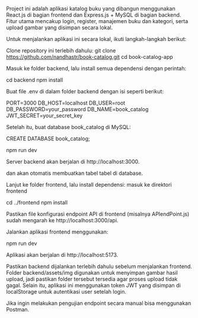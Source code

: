 Project ini adalah aplikasi katalog buku yang dibangun menggunakan React.js di bagian frontend dan Express.js + MySQL di bagian backend. Fitur utama mencakup login, register, manajemen buku dan kategori, serta upload gambar yang disimpan secara lokal.

Untuk menjalankan aplikasi ini secara lokal, ikuti langkah-langkah berikut:

Clone repository ini terlebih dahulu:
git clone https://github.com/nandhastr/book-catalog.git
cd book-catalog-app

Masuk ke folder backend, lalu install semua dependensi dengan perintah:

cd backend
npm install

Buat file .env di dalam folder backend dengan isi seperti berikut:

PORT=3000
DB_HOST=localhost
DB_USER=root
DB_PASSWORD=your_password
DB_NAME=book_catalog
JWT_SECRET=your_secret_key

Setelah itu, buat database book_catalog di MySQL:

CREATE DATABASE book_catalog;

npm run dev

Server backend akan berjalan di http://localhost:3000.

dan akan otomatis membuatkan tabel tabel di database.

Lanjut ke folder frontend, lalu install dependensi:
masuk ke direktori frontend

cd ../frontend
npm install

Pastikan file konfigurasi endpoint API di frontend (misalnya APIendPoint.js) sudah mengarah ke http://localhost:3000/api.

Jalankan aplikasi frontend menggunakan:

npm run dev

Aplikasi akan berjalan di http://localhost:5173.

Pastikan backend dijalankan terlebih dahulu sebelum menjalankan frontend. Folder backend/assets/img digunakan untuk menyimpan gambar hasil upload, jadi pastikan folder tersebut tersedia agar proses upload tidak gagal. Selain itu, aplikasi ini menggunakan token JWT yang disimpan di localStorage untuk autentikasi user setelah login.

Jika ingin melakukan pengujian endpoint secara manual bisa menggunakan Postman.